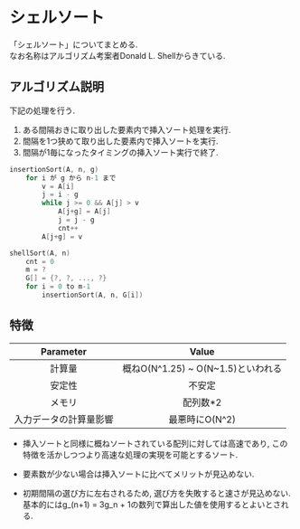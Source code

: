 # シェルソート

「シェルソート」についてまとめる.  
なお名称はアルゴリズム考案者Donald L. Shellからきている.

## アルゴリズム説明

下記の処理を行う.

1. ある間隔おきに取り出した要素内で挿入ソート処理を実行.
1. 間隔を1つ狭めて取り出した要素内で挿入ソートを実行.
1. 間隔が1毎になったタイミングの挿入ソート実行で終了.

```cpp
insertionSort(A, n, g)
    for i が g から n-1 まで
        v = A[i]
        j = i - g
        while j >= 0 && A[j] > v
            A[j+g] = A[j]
            j = j - g
            cnt++
        A[j+g] = v

shellSort(A, n)
    cnt = 0
    m = ?
    G[] = {?, ?, ..., ?}
    for i = 0 to m-1
        insertionSort(A, n, G[i])
```

## 特徴

Parameter | Value
:---: | :---:
計算量 | 概ねO(N^1.25) ~ O(N~1.5)といわれる
安定性 | 不安定
メモリ | 配列数*2
入力データの計算量影響 | 最悪時にO(N^2)

* 挿入ソートと同様に概ねソートされている配列に対しては高速であり, この特徴を活かしつつより高速な処理の実現を可能とするソート.

* 要素数が少ない場合は挿入ソートに比べてメリットが見込めない.

* 初期間隔の選び方に左右されるため, 選び方を失敗すると速さが見込めない.  
基本的にはg_(n+1) = 3g_n + 1の数列で算出した値を使用するとよいとされる.
